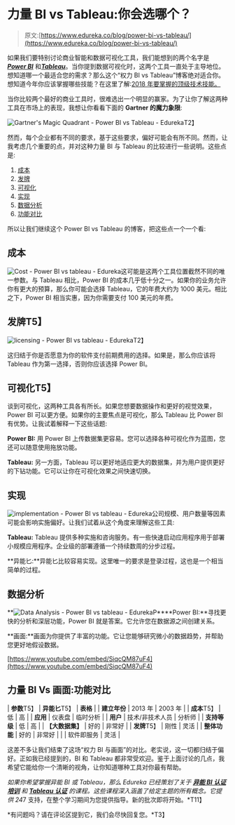 # 力量 BI vs Tableau:你会选哪个？

> 原文:[https://www.edureka.co/blog/power-bi-vs-tableau/](https://www.edureka.co/blog/power-bi-vs-tableau/)

如果我们要特别讨论商业智能和数据可视化工具，我们能想到的两个名字是 [***Power BI***](https://www.edureka.co/blog/what-is-power-bi/) 和[***Tableau***](https://www.edureka.co/blog/what-is-tableau/)。当你提到数据可视化时，这两个工具一直处于主导地位。想知道哪一个最适合您的需求？那么这个“权力 BI vs Tableau”博客绝对适合你。想知道今年你应该掌握哪些技能？在这里了解:[2018 年要掌握的顶级技术技能。](https://www.edureka.co/skill-report/)

当你比较两个最好的商业工具时，很难选出一个明显的赢家。为了让你了解这两种工具在市场上的表现，我想让你看看下面的 **Gartner 的魔力象限**:

![Gartner's Magic Quadrant - Power BI vs Tableau - Edureka](../Images/2c8edf5dbe4b8cc68af83616f512c064.png)T2】

然而，每个企业都有不同的要求，基于这些要求，偏好可能会有所不同。然而，让我考虑几个重要的点，并对这种力量 BI 与 Tableau 的比较进行一些说明。这些点是:

1.  [成本](#Cost)
2.  [发牌](#Licensing)
3.  [可视化](#Visualization)
4.  [实现](#Implementation)
5.  [数据分析](#DataAnalysis)
6.  [功能对比](#FunctionalComparison)

所以让我们继续这个 Power BI vs Tableau 的博客，把这些点一个一个看:

## **成本**

![Cost - Power BI vs tableau - Edureka](../Images/dc111b3446a7afa02801fcf4ae7538f2.png)这可能是这两个工具位置截然不同的唯一参数。与 Tableau 相比，Power BI 的成本几乎低十分之一。如果你的业务允许你有更大的预算，那么你可能会选择 Tableau，它的年费大约为 1000 美元。相比之下，Power BI 相当实惠，因为你需要支付 100 美元的年费。

## **发牌**T5】

![licensing - Power BI vs tableau - Edureka](../Images/46fe4f44ddf9ea68b0f0ea6da61541ea.png)T2】

这归结于你是否愿意为你的软件支付前期费用的选择。如果是，那么你应该将 Tableau 作为第一选择，否则你应该选择 Power BI。

## **可视化**T5】

谈到可视化，这两种工具各有所长。如果您想要数据操作和更好的视觉效果，Power BI 可以更方便。如果你的主要焦点是可视化，那么 Tableau 比 Power BI 有优势。让我试着解释一下这些话题:

**Power BI:** 用 Power BI 上传数据集更容易。您可以选择各种可视化作为蓝图，您还可以随意使用拖放功能。

**Tableau:** 另一方面，Tableau 可以更好地适应更大的数据集，并为用户提供更好的下钻功能。它可以让你在可视化效果之间快速切换。

## **实现**

![implementation - Power BI vs tableau - Edureka](../Images/e3088f0472f40cdc302a07a84ad0daee.png)公司规模、用户数量等因素可能会影响实施偏好。让我们试着从这个角度来理解这些工具:

**Tableau:** Tableau 提供多种实施和咨询服务。有一些快速启动应用程序用于部署小规模应用程序。企业级的部署遵循一个持续数周的分步过程。

**异能匕:**异能匕比较容易实现。这里唯一的要求是登录过程，这也是一个相当简单的过程。

## **数据分析**

**![Data Analysis - Power BI vs tableau - Edureka](../Images/4317b96207fede4eb41d10b5cd56dfd3.png)P****Power BI:**寻找更快的分析和深层功能，Power BI 就是答案。它允许您在数据源之间创建关系。

**画面:**画面为你提供了丰富的功能。它让您能够研究微小的数据趋势，并帮助您更好地假设数据。

[https://www.youtube.com/embed/SiqcQM87uF4](https://www.youtube.com/embed/SiqcQM87uF4)

## **力量 BI Vs 画面:功能对比**

| **参数**T5】 | **异能匕**T5】 | **表格** |
| **建立年份** | 2013 年 | 2003 年 |
| **成本**T5】 | 低 | 高 |
| **应用** | 仪表盘 | 临时分析 |
| **用户** | 技术/非技术人员 | 分析师 |
| **支持等级** | 低 | 高 |
| **【大数据集】** | 好的 | 非常好 |
| **发牌**T5】 | 刚性 | 灵活 |
| **整体功能** | 好的 | 非常好 |
|  | 软件即服务 | 灵活 |

这差不多让我们结束了这场“权力 BI 与画面”的对比。老实说，这一切都归结于偏好。正如我已经提到的，BI 和 Tableau 都非常受欢迎。鉴于上面讨论的几点，我希望它能给你一个清晰的视角，让你知道哪种工具对你最有帮助。

*如果你希望掌握异能 BI 或 Tableau，那么 Edureka 已经策划了关于 **[异能 BI 认证培训](https://www.edureka.co/power-bi-certification-training)** 和 **[Tableau 认证](https://www.edureka.co/tableau-certification-training)** 的课程。这些课程深入涵盖了给定主题的所有概念。它提供 24*7 支持，在整个学习期间为您提供指导。新的批次即将开始。*T11】

*有问题吗？请在评论区提到它，我们会尽快回复您。*T3】